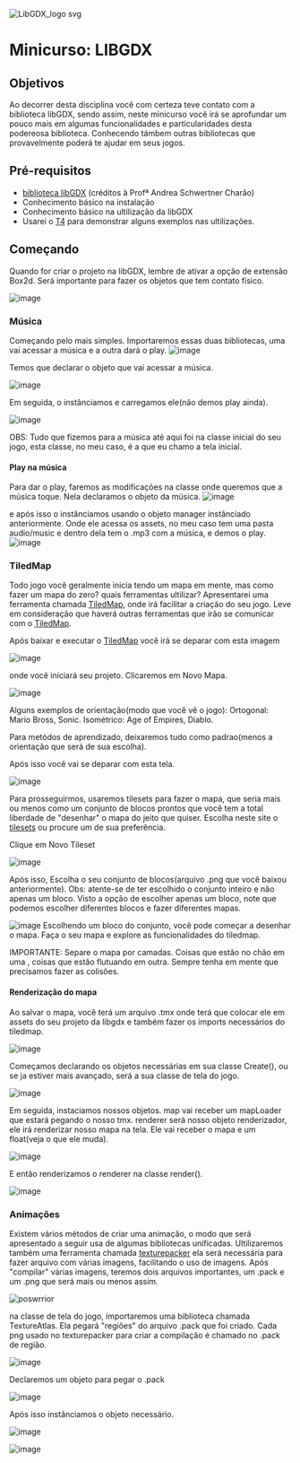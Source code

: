 ![LibGDX_logo svg](https://user-images.githubusercontent.com/85958775/184716882-7a4ee881-4f25-4a23-a9f4-2a3eb0aa7ccd.png)

# Minicurso: LIBGDX


## Objetivos
Ao decorrer desta disciplina você com certeza teve contato com a biblioteca libGDX, sendo assim, neste minicurso você irá se aprofundar um pouco mais em algumas funcionalidades e particularidades desta podereosa biblioteca. Conhecendo támbem outras bibliotecas que provavelmente poderá te ajudar em seus jogos.

## Pré-requisitos
- [biblioteca libGDX](https://docs.google.com/presentation/d/18k3x_pKYT1mptiTYN74qq5MVoNm9mFv6uAnEbrjzBS4/edit?usp=sharing) (créditos à Profª Andrea Schwertner Charão)
- Conhecimento básico na instalação
- Conhecimento básico na ultilização da libGDX
- Usarei o [T4](https://github.com/elc117/t4-2022a-jhuanl-e-eduardof) para demonstrar alguns exemplos nas ultilizações.


## Começando
Quando for criar o projeto na libGDX, lembre de ativar a opção de extensão Box2d. Será importante para fazer os objetos que tem contato físico.


![image](https://user-images.githubusercontent.com/85958775/184734605-86e121c7-240b-4c31-aa35-367c0cceb728.png)

### Música
Começando pelo mais simples. Importaremos essas duas bibliotecas, uma vai acessar a música e a outra dará o play.
![image](https://user-images.githubusercontent.com/85958775/184747113-58b3ad42-8aac-4f83-9c03-4b6ca31f2644.png)

Temos que declarar o objeto que vai acessar a música.

![image](https://user-images.githubusercontent.com/85958775/184749511-443115cd-fdcb-4238-b9f8-48829abd3367.png)


Em seguida, o instânciamos e carregamos ele(não demos play ainda).

![image](https://user-images.githubusercontent.com/85958775/184750235-ff057ef0-c88b-4c56-906e-61bb56ac2db7.png)

OBS: Tudo que fizemos para a música até aqui foi na classe inicial do seu jogo, esta classe, no meu caso, é a que eu chamo a tela inicial.

#### Play na música

Para dar o play, faremos as modificações na classe onde queremos que a música toque. Nela declaramos o objeto da música.
![image](https://user-images.githubusercontent.com/85958775/184753586-6ef94120-1e17-45b0-bcb7-f0ee2f27d926.png)

e após isso o instânciamos usando o objeto manager instânciado anteriormente. Onde ele acessa os assets, no meu caso tem uma pasta audio/music e dentro dela tem o .mp3 com a música, e demos o play.
![image](https://user-images.githubusercontent.com/85958775/184752574-c5db8455-ca0e-427a-ac3e-cbf795386762.png)



### TiledMap
Todo jogo você geralmente inicia tendo um mapa em mente, mas como fazer um mapa do zero? quais ferramentas ultilizar? Apresentarei uma ferramenta chamada [TiledMap](https://www.mapeditor.org/), onde irá facilitar a criação do seu jogo. Leve em consideração que haverá outras ferramentas que irão se comunicar com o [TiledMap](https://www.mapeditor.org/).

Após baixar e executar o [TiledMap](https://www.mapeditor.org/) você irá se deparar com esta imagem

![image](https://user-images.githubusercontent.com/85958775/184728200-f1fab78a-1194-44c0-bca1-55ad383e5adb.png)

onde você iniciará seu projeto. Clicaremos em Novo Mapa.

![image](https://user-images.githubusercontent.com/85958775/184728876-57cd60f4-e9b2-408a-b883-5fd318861351.png)

Alguns exemplos de orientação(modo que você vê o jogo):
Ortogonal: Mario Bross, Sonic.
Isométrico: Age of Empires, Diablo.

Para metódos de aprendizado, deixaremos tudo como padrao(menos a orientação que será de sua escolha).

Após isso você vai se deparar com esta tela.

![image](https://user-images.githubusercontent.com/85958775/184731650-8639454f-ae97-408e-88b2-ed76b9592b5e.png)

Para prosseguirmos, usaremos tilesets para fazer o mapa, que seria mais ou menos como um conjunto de blocos prontos que você tem a total liberdade de "desenhar" o mapa do jeito que quiser. Escolha neste site o [tilesets](https://terminalroot.com.br/2022/04/baixe-de-graca-5-tilesets-para-seus-games.html) ou procure um de sua preferência.

Clique em Novo Tileset

![image](https://user-images.githubusercontent.com/85958775/184732851-98a4ad99-505f-4540-aa43-9a5daf20b35a.png)

Após isso, Escolha o seu conjunto de blocos(arquivo .png que você baixou anteriormente).
Obs: atente-se de ter escolhido o conjunto inteiro e não apenas um bloco. Visto a opção de escolher apenas um bloco, note que podemos escolher diferentes blocos e fazer diferentes mapas.

![image](https://user-images.githubusercontent.com/85958775/184733463-8de5d1cc-48ec-4e32-8652-3cc1dc47acc7.png)
Escolhendo um bloco do conjunto, você pode começar a desenhar o mapa. Faça o seu mapa e explore as funcionalidades do tiledmap.

IMPORTANTE: Separe o mapa por camadas. Coisas que estão no chão em uma , coisas que estão flutuando em outra. Sempre tenha em mente que precisamos fazer as colisões.

#### Renderização do mapa

Ao salvar o mapa, você terá um arquivo .tmx onde terá que colocar ele em assets do seu projeto da libgdx e também fazer os imports necessários do tiledmap.

![image](https://user-images.githubusercontent.com/85958775/184735213-ac868cd5-96c4-4361-bd4f-12fa6788d36a.png)

Começamos declarando os objetos necessárias em sua classe Create(), ou se ja estiver mais avançado, será a sua classe de tela do jogo.

![image](https://user-images.githubusercontent.com/85958775/184735702-c701d7e8-c241-4847-b6bb-fa9c1176f1f8.png)

Em seguida, instaciamos nossos objetos.
map vai receber um mapLoader que estará pegando o nosso tmx.
renderer será nosso objeto renderizador, ele irá renderizar nosso mapa na tela. Ele vai receber o mapa e um float(veja o que ele muda).

![image](https://user-images.githubusercontent.com/85958775/184736205-314f4f3e-35ab-4535-bdb7-5f072761df71.png)

E então renderizamos o renderer na classe render().

![image](https://user-images.githubusercontent.com/85958775/184741531-d1b627f3-bc17-42a6-9bf1-16a6f9c0397e.png)


### Animações

Existem vários métodos de criar uma animação, o modo que será apresentado a seguir usa de algumas bibliotecas unificadas. Ultilizaremos também uma ferramenta chamada [texturepacker](https://code.google.com/archive/p/libgdx-texturepacker-gui/downloads) ela será necessária para fazer arquivo com várias imagens, facilitando o uso de imagens.
Após "compilar" várias imagens, teremos dois arquivos importantes, um .pack e um .png que será mais ou menos assim.

![poswrrior](https://user-images.githubusercontent.com/85958775/184758503-c9637f56-81ca-4dae-b630-76c753add334.png)

na classe de tela do jogo, importaremos uma biblioteca chamada TextureAtlas. Ela pegará "regiões" do arquivo .pack que foi criado. Cada png usado no texturepacker para criar a compilação é chamado no .pack de região.

![image](https://user-images.githubusercontent.com/85958775/184759072-ab4232f8-04a3-4b57-901a-4b8c89202331.png)

Declaremos um objeto para pegar o .pack

![image](https://user-images.githubusercontent.com/85958775/184759357-3a3a48a1-7245-46a6-9e66-9ed19b7ddab6.png)

Após isso instânciamos o objeto necessário.

![image](https://user-images.githubusercontent.com/85958775/184759567-1849188d-75c1-4bee-98d7-6d5687d8b4f2.png)




![image](https://user-images.githubusercontent.com/85958775/184757461-7c182567-42ea-4c41-bcf3-d2d88e7e8c17.png)



















